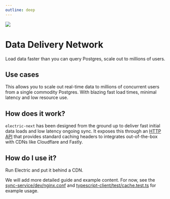```yaml
---
outline: deep
---
```


<img src="/img/icons/ddn.svg" class="product-icon" />

# Data Delivery Network

Load data faster than you can query Postgres,
scale out to millions of users.

## Use cases

This allows you to scale out real-time data to millions of concurrent users from a single commodity Postgres. With blazing fast load times, minimal latency and low resource use.

<!-- graphs, evidence, benchmarks -->

## How does it work?

`electric-next` has been designed from the ground up to deliver fast initial data loads and low latency ongoing sync. It exposes this through an [HTTP API](/api/http) that provides standard caching headers to integrates out-of-the-box with CDNs like Cloudflare and Fastly.

## How do I use it?

<!-- FIXME: add CDN integration guide -->

Run Electric and put it behind a CDN.

We will add more detailed guide and example content. For now, see the [sync-service/dev/nginx.conf](https://github.com/electric-sql/electric-next/blob/main/packages/sync-service/dev/nginx.conf) and [typescript-client/test/cache.test.ts](https://github.com/electric-sql/electric-next/blob/main/packages/typescript-client/test/cache.test.ts) for example usage.
